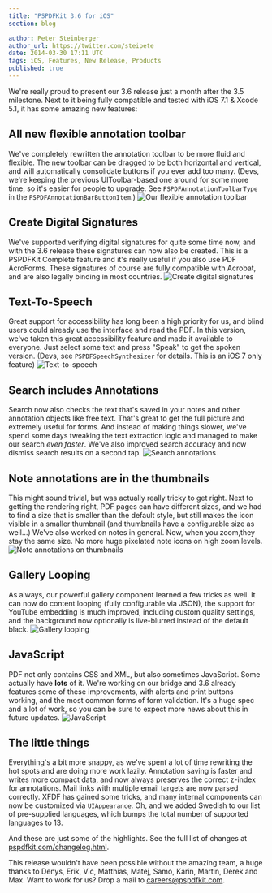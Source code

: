 ```yaml
---
title: "PSPDFKit 3.6 for iOS"
section: blog

author: Peter Steinberger
author_url: https://twitter.com/steipete
date: 2014-03-30 17:11 UTC
tags: iOS, Features, New Release, Products
published: true
---
```


We're really proud to present our 3.6 release just a month after the 3.5 milestone. Next to it being fully compatible and tested with iOS 7.1 & Xcode 5.1, it has some amazing new features:

## All new flexible annotation toolbar
We've completely rewritten the annotation toolbar to be more fluid and flexible. The new toolbar can be dragged to be both horizontal and vertical, and will automatically consolidate buttons if you ever add too many. (Devs, we're keeping the previous UIToolbar-based one around for some more time, so it's easier for people to upgrade. See `PSPDFAnnotationToolbarType` in the `PSPDFAnnotationBarButtonItem`.)
![Our flexible annotation toolbar](/images/blog/2014/pspdfkit-3-6/flexible-annotation-toolbar.gif)

## Create Digital Signatures
We've supported verifying digital signatures for quite some time now, and with the 3.6 release these signatures can now also be created. This is a PSPDFKit Complete feature and it's really useful if you also use PDF AcroForms. These signatures of course are fully compatible with Acrobat, and are also legally binding in most countries.
![Create digital signatures](/images/blog/2014/pspdfkit-3-6/create-digital-signatures.gif)

## Text-To-Speech
Great support for accessibility has long been a high priority for us, and blind users could already use the interface and read the PDF. In this version, we've taken this great accessibility feature and made it available to everyone. Just select some text and press "Speak" to get the spoken version. (Devs, see `PSPDFSpeechSynthesizer` for details. This is an iOS 7 only feature)
![Text-to-speech](/images/blog/2014/pspdfkit-3-6/text-to-speech.gif)

## Search includes Annotations
Search now also checks the text that's saved in your notes and other annotation objects like free text. That's great to get the full picture and extremely useful for forms. And instead of making things slower, we've spend some days tweaking the text extraction logic and managed to make our search _even faster_. We've also improved search accuracy and now dismiss search results on a second tap.
![Search annotations](/images/blog/2014/pspdfkit-3-6/search-annotations.gif)

## Note annotations are in the thumbnails
This might sound trivial, but was actually really tricky to get right. Next to getting the rendering right, PDF pages can have different sizes, and we had to find a size that is smaller than the default style, but still makes the icon visible in a smaller thumbnail (and thumbnails have a configurable size as well...)
We've also worked on notes in general. Now, when you zoom,they stay the same size. No more huge pixelated note icons on high zoom levels.
![Note annotations on thumbnails](/images/blog/2014/pspdfkit-3-6/note-annotations-on-thumbnails.gif)

## Gallery Looping
As always, our powerful gallery component learned a few tricks as well. It can now do content looping (fully configurable via JSON), the support for YouTube embedding is much improved, including custom quality settings, and the background now optionally is live-blurred instead of the default black.
![Gallery looping](/images/blog/2014/pspdfkit-3-6/gallery-looping.jpg)

## JavaScript
PDF not only contains CSS and XML, but also sometimes JavaScript. Some actually have **lots** of it. We're working on our bridge and 3.6 already features some of these improvements, with alerts and print buttons working, and the most common forms of form validation. It's a huge spec and a lot of work, so you can be sure to expect more news about this in future updates.
![JavaScript](/images/blog/2014/pspdfkit-3-6/javascript.gif)

## The little things
Everything's a bit more snappy, as we've spent a lot of time rewriting the hot spots and are doing more work lazily. Annotation saving is faster and writes more compact data, and now always preserves the correct z-index for annotations. Mail links with multiple email targets are now parsed correctly. XFDF has gained some tricks, and many internal components can now be customized via `UIAppearance`. Oh, and we added Swedish to our list of pre-supplied languages, which bumps the total number of supported languages to 13.

And these are just some of the highlights. See the full list of changes at [pspdfkit.com/changelog.html](http://pspdfkit.com/changelog.html).

This release wouldn't have been possible without the amazing team, a huge thanks to Denys, Erik, Vic, Matthias, Matej, Samo, Karin, Martin, Derek and Max. Want to work for us? Drop a mail to careers@pspdfkit.com.

